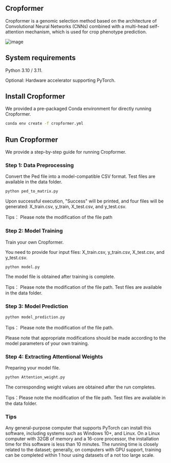 ## Cropformer
Cropformer is a genomic selection method based on the architecture of Convolutional Neural Networks (CNNs) combined with a multi-head self-attention mechanism, which is used for crop phenotype prediction.

![image](https://github.com/user-attachments/assets/1d12ec0b-3342-4348-98a9-e3a8518fe73f)


## System requirements
Python 3.10 / 3.11.

Optional: Hardware accelerator supporting PyTorch.
## Install Cropformer

We provided a pre-packaged Conda environment for directly running Cropformer.

```bash
conda env create -f cropformer.yml
```
## Run Cropformer
We provide a step-by-step guide for running Cropformer.

### Step 1: Data Preprocessing
Convert the Ped file into a model-compatible CSV format. Test files are available in the data folder.

```bash
python ped_to_matrix.py
```
Upon successful execution, "Success" will be printed, and four files will be generated: X_train.csv, y_train, X_test.csv, and y_test.csv.

Tips： Please note the modification of the file path
### Step 2: Model Training
Train your own Cropformer.

You need to provide four input files: X_train.csv, y_train.csv, X_test.csv, and y_test.csv.

```bash
python model.py
```

The model file is obtained after training is complete.

Tips： Please note the modification of the file path. Test files are available in the data folder.

### Step 3: Model Prediction

```bash
python model_prediction.py
```
Tips： Please note the modification of the file path.

Please note that appropriate modifications should be made according to the model parameters of your own training.

### Step 4: Extracting Attentional Weights

Preparing your model file.

```bash
python Attention_weight.py
```

The corresponding weight values are obtained after the run completes.

Tips：Please note the modification of the file path. Test files are available in the data folder.
### Tips
Any general-purpose computer that supports PyTorch can install this software, including systems such as Windows 10+, and Linux. On a Linux computer with 32GB of memory and a 16-core processor, the installation time for this software is less than 10 minutes. The running time is closely related to the dataset; generally, on computers with GPU support, training can be completed within 1 hour using datasets of a not too large scale.
